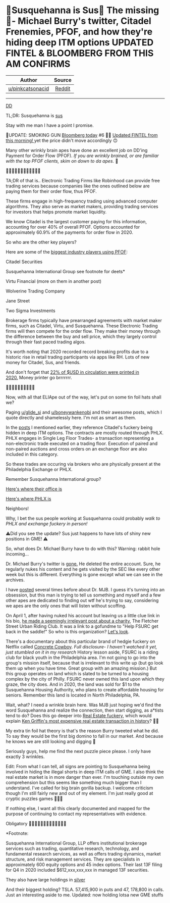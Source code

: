 🚨Susquehanna is Sus🚨 The missing 🧩- Michael Burry's twitter, Citadel Frenemies, PFOF, and how they're hiding deep ITM options UPDATED FINTEL & BLOOMBERG FROM THIS AM CONFIRMS
=================================================================================================================================================================================

| Author       | Source       | 
| :-------------: |:-------------:|
|  [u/pinkcatsonacid](https://www.reddit.com/user/pinkcatsonacid/) | [Reddit](https://www.reddit.com/r/Wallstreetbetsnew/comments/mli9vf/susquehanna_is_sus_the_missing_michael_burrys/?utm_medium=android_app&utm_source=share) | 

---

[DD](https://www.reddit.com/r/Wallstreetbetsnew/search?q=flair_name%3A%22DD%22&restrict_sr=1)

TL;DR: Susquehanna is [sus](http://imgur.com/a/EzZB2vv)

Stay with me man I have a point I promise.

🚨UPDATE: SMOKING GUN [Bloomberg today](http://imgur.com/a/ZsK2Rur) #6 🤔🧐 [Updated FINTEL from this morning! ](https://fintel.io/sob/us/gme)yet the price didn't move accordingly 🙃

Many other wrinkly brain apes have done an excellent job on DD'ing Payment for Order Flow (PFOF). *If you are wrinkly brained, or are familiar with the top PFOF clients, skim on down to da apes.* 🦧

🚀🚀🚀🚀🚀🚀🚀🚀🚀🚀🚀🚀

TA;DR of that is.. Electronic Trading Firms like Robinhood can provide free trading services because companies like the ones outlined below are paying them for their order flow, thus PFOF.

These firms engage in high-frequency trading using advanced computer algorithms. They also serve as market makers, providing trading services for investors that helps promote market liquidity.

We know Citadel is the largest customer paying for this information, accounting for over 40% of overall PFOF. Options accounted for approximately 60.9% of the payments for order flow in 2020.

So who are the other key players?

Here are some of the [biggest industry players using PFOF](https://www.lexology.com/library/detail.aspx?g=863806a4-7ec4-4d3e-a5f6-b760b08009f4):

Citadel Securities

Susquehanna International Group see footnote for deets*

Virtu Financial (more on them in another post)

Wolverine Trading Company

Jane Street

Two Sigma Investments

Brokerage firms typically have prearranged agreements with market maker firms, such as Citadel, Virtu, and Susquehanna. These Electronic Trading firms will then compete for the order flow. They make their money through the difference between the buy and sell price, which they largely control through their fast paced trading algos.

It's worth noting that 2020 recorded record breaking profits due to a historic rise in retail trading participants via apps like RH. Lots of new money for Citadel, Sus, and friends.

And don't forget that [22% of $USD in circulation were printed in 2020.](https://www.cityam.com/almost-a-fifth-of-all-us-dollars-were-created-this-year/) Money printer go brrrrrrr.

🦧🦧🦧🦧🦧🦧🦧🦧🦧🦧

Now, with all that ELIApe out of the way, let's put on some tin foil hats shall we?

Paging [u/glide_si](https://www.reddit.com/u/glide_si/) and [u/boneywankenobi](https://www.reddit.com/u/boneywankenobi/) and their awesome posts, which I quote directly and shamelessly here. I'm not as smart as them.

In the [posts](https://www.reddit.com/r/GME/comments/mk3gcd/call_memaybe_why_the_massive_volume_of_deep_itm/?utm_medium=android_app&utm_source=share) I mentioned earlier, they reference Citadel's fuckery being hidden in deep ITM options. The contracts are mostly routed through PHLX. PHLX engages in Single Leg Floor Trades- a transaction representing a non-electronic trade executed on a trading floor. Execution of paired and non-paired auctions and cross orders on an exchange floor are also included in this category.

So these trades are occuring via brokers who are physically present at the Philadelphia Exchange or PHLX.

Remember Susquehanna International group?

[Here's where their office is](https://www.google.com/maps/place/Susquehanna+International+Group+LLP,+401+City+Ave+%23220,+Bala+Cynwyd,+PA+19004/@39.9211667,-75.0974258,11z/data=!4m5!1m2!2m1!1ssusquehanna+international+group+office+location!3m1!1s0x89c6b89d387b6871:0x623bca19e44c3716?hl=en-US)

[Here's where PHLX is](https://www.google.com/maps/place/Nasdaq+OMX+PHLX,+4775+League+Island+Blvd,+Philadelphia,+PA+19112/@39.9195072,-75.1243392,11z/data=!4m5!1m2!2m1!1sPhiladelphia+exchange!3m1!1s0x89c6c593b5e7fbad:0x123a0bdf7e3acc06?hl=en-US)

Neighbors!

Why, I bet the sus people working at Susquehanna could probably *walk to PHLX and exchange fuckery in person!*

⚠️Did you see the update? Sus just happens to have lots of shiny new positions in GME! ⚠️

So, what does Dr. Michael Burry have to do with this? Warning: rabbit hole incoming...

Dr. Michael Burry's twitter is [gone.](https://twitter.com/BurryArchive?s=09) He deleted the entire account. Sure, he regularly nukes his content and he gets visited by the SEC like every other week but this is different. Everything is gone except what we can see in the archives.

I have [posted](https://www.reddit.com/r/GME/comments/mhh9kn/reading_the_everything_short_dd_and_michael/?utm_medium=android_app&utm_source=share) several times before about Dr. MJB. I guess it's turning into an obsession, but this man is trying to tell us something and myself and a few other apes are dedicated to finding out wtf he's trying to say, considering we apes are the only ones that will listen without scoffing.

On April 1, after having nuked his account but leaving us a little clue link in his bio, [he made a seemingly irrelevant post about a charity](http://imgur.com/a/pXK1DM1), The Fletcher Street Urban Riding Club. It was a link to a gofundme to "Help FSURC get back in the saddle!" So who is this organization? [Let's look](http://fsurc.com/).

There's a documentary about this particular brand of hedgie fuckery on Netflix called [Concrete Cowboy](https://www.netflix.com/title/81368729?preventIntent=true). *Full disclosure- I haven't watched it yet, just stumbled on it in my research* History lesson aside, FSURC is a riding club for black youth in the Philadelphia area. I'm not going to go into the group's mission itself, because that is irrelevant to this write up (but go look them up when you have time. Great group with an amazing mission.) But this group operates on land which is slated to be turned to a housing complex by the city of Philly. FSURC never owned this land upon which they graze, the city does. And in 2020, the land was sold for $1 to the Susquehanna Housing Authority, who plans to create affordable housing for seniors. Remember this land is located in North Philadelphia, PA.

Wait, what? I need a wrinkle brain here. Was MJB just hoping we'd find the word Susquehanna and realize the connection, then start digging, as a*tists tend to do? Does this go deeper into [Real Estate fuckery](https://www.wsj.com/articles/citadel-ceo-ken-griffin-real-estate-11602188980), which would explain [Ken Griffin's most expensive real estate transaction in history](https://www.businessinsider.com/ken-griffin-most-expensive-home-ever-sold-us-nyc-penthouse-2019-1)? 🤷‍♀️

My extra tin foil hat theory is that's the reason Burry tweeted what he did. To say they would be the first big domino to fall in our market. And because he knows we are still looking and digging 🧐

Seriously guys, help me find the next puzzle piece please. I only have exactly 3 wrinkles.

Edit: From what I can tell, all signs are pointing to Susquehanna being involved in hiding the illegal shorts in deep ITM calls of GME. I also think the real estate market is in more danger than ever. I'm touching outside my own comprehension but this seems like something much bigger than I understand. I've called for big brain gorilla backup. I welcome criticism though I'm still fairly new and out of my element. I'm just really good at cryptic puzzles games 🤷🏼‍♀️

If nothing else, I want all this clearly documented and mapped for the purpose of continuing to contact my representatives with evidence.

Obligatory 🚀🚀🚀🚀🚀🚀🚀🚀🚀🚀🚀🚀🚀

*Footnote:

Susquehanna International Group, LLP offers institutional brokerage services such as trading, quantitative research, technology, and fundamental research services, as well as offers trading dynamics, market structure, and risk management services. They are specialists in approximately 600 equity options and 45 index options. Their last 13F filing for Q4 in 2020 included $612,xxx,xxx,xxx in managed 13F securities.

They also have large holdings in [silver](https://finance.yahoo.com/quote/AG/holders/)

And their biggest holding? TSLA. 57,415,900 in puts and 47, 178,800 in calls. Just an interesting aside to me. Updated: now holding lotsa new GME stuffs
